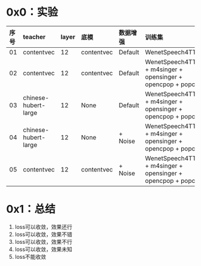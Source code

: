 # 0x0：实验

| 序号  | teacher              | layer | 底模        | 数据增强    | 训练集                                                                                      | 时长  |
|:-----|:---------------------|:------|:------------|:-----------|:-------------------------------------------------------------------------------------------|:------|
| 01   | contentvec           | 12    | contentvec  | Default    | WenetSpeech4TTS                                                                            | 375h  |
| 02   | contentvec           | 12    | contentvec  | Default    | WenetSpeech4TTS + m4singer + opensinger + opencpop + popcs                                 | 375h  |
| 03   | chinese-hubert-large | 12    | None        | Default    | WenetSpeech4TTS + m4singer + opensinger + opencpop + popcs                                 | 375h  |
| 04   | chinese-hubert-large | 12    | None        | + Noise    | WenetSpeech4TTS + m4singer + opensinger + opencpop + popcs                                 | 375h  |
| 05   | contentvec           | 12    | contentvec  | + Noise    | WenetSpeech4TTS + m4singer + opensinger + opencpop + popcs                                 | 375h  |

# 0x1：总结

01. loss可以收敛，效果还行
02. loss可以收敛，效果不错
03. loss可以收敛，效果不行
04. loss可以收敛，效果未知
05. loss不能收敛